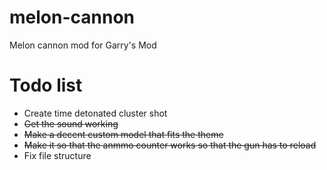 # melon-cannon
Melon cannon mod for Garry's Mod

# Todo list
- Create time detonated cluster shot
- ~~Get the sound working~~
- ~~Make a decent custom model that fits the theme~~
- ~~Make it so that the anmmo counter works so that the gun has to reload~~
- Fix file structure
